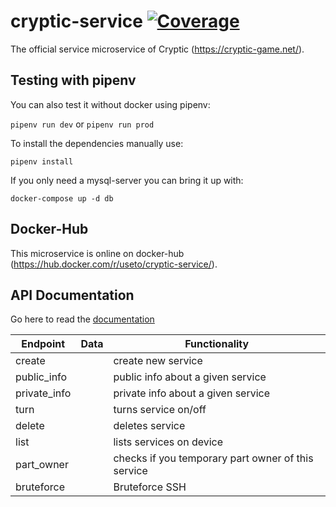 cryptic-service [![Coverage](https://sonarcloud.io/api/project_badges/measure?project=cryptic-game_cryptic-service&metric=coverage)](https://sonarcloud.io/dashboard?id=cryptic-game_cryptic-service)
============

The official service microservice of Cryptic (https://cryptic-game.net/).

## Testing with pipenv

You can also test it without docker using pipenv:

`pipenv run dev` or `pipenv run prod`

To install the dependencies manually use:

`pipenv install`

If you only need a mysql-server you can bring it up with:

`docker-compose up -d db`

## Docker-Hub

This microservice is online on docker-hub (https://hub.docker.com/r/useto/cryptic-service/).

## API Documentation

Go here to read the [documentation](https://github.com/cryptic-game/cryptic-service/wiki)


|Endpoint       | Data              | Functionality |
|---------      | ----------        |-------------- |
|create         |                   | create new service
|public_info    |                   | public info about a given service
|private_info   |                   | private info about a given service
|turn           |                   | turns service on/off
|delete         |                   | deletes service
|list           |                   | lists services on device
|part_owner     |                   | checks if you temporary part owner of this service
|bruteforce     |                   | Bruteforce SSH
